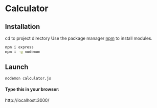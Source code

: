 # Calculator

## Installation
cd to project directory
Use the package manager [npm](https://nodejs.org/en/download/) to install modules.

```bash
npm i express
npm i -g nodemon
```

## Launch
```bash
nodemon calculator.js
```

#### Type this in your browser:
http://localhost:3000/
